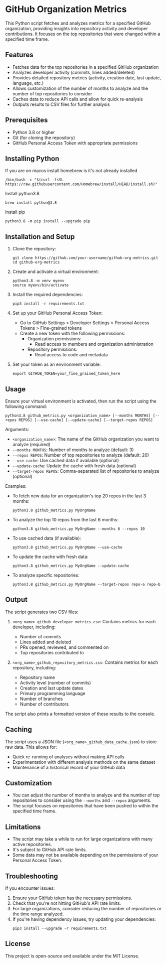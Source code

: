 # GitHub Organization Metrics

This Python script fetches and analyzes metrics for a specified GitHub organization, providing insights into repository activity and developer contributions. It focuses on the top repositories that were changed within a specified time frame.

## Features

- Fetches data for the top repositories in a specified GitHub organization
- Analyzes developer activity (commits, lines added/deleted)
- Provides detailed repository metrics (activity, creation date, last update, language, etc.)
- Allows customization of the number of months to analyze and the number of top repositories to consider
- Caches data to reduce API calls and allow for quick re-analysis
- Outputs results to CSV files for further analysis

## Prerequisites

- Python 3.8 or higher
- Git (for cloning the repository)
- GitHub Personal Access Token with appropriate permissions

## Installing Python

If you are on macos install homebrew is it's not already installed

```
/bin/bash -c "$(curl -fsSL https://raw.githubusercontent.com/Homebrew/install/HEAD/install.sh)"
```

Install python3.8

```
brew install python@3.8
```

Install pip

```
python3.8 -m pip install --upgrade pip
```

## Installation and Setup

1. Clone the repository:

   ```
   git clone https://github.com/your-username/github-org-metrics.git
   cd github-org-metrics
   ```

2. Create and activate a virtual environment:

   ```
   python3.8 -m venv myenv
   source myenv/bin/activate
   ```

3. Install the required dependencies:

   ```
   pip3 install -r requirements.txt
   ```

4. Set up your GitHub Personal Access Token:

   - Go to GitHub Settings > Developer Settings > Personal Access Tokens > Fine-grained tokens
   - Create a new token with the following permissions:
     - Organization permissions:
       - Read access to members and organization administration
     - Repository permissions:
       - Read access to code and metadata

5. Set your token as an environment variable:
   ```
   export GITHUB_TOKEN=your_fine_grained_token_here
   ```

## Usage

Ensure your virtual environment is activated, then run the script using the following command:

```
python3.8 github_metrics.py <organization_name> [--months MONTHS] [--repos REPOS] [--use-cache] [--update-cache] [--target-repos REPOS]
```

Arguments:

- `<organization_name>`: The name of the GitHub organization you want to analyze (required)
- `--months MONTHS`: Number of months to analyze (default: 3)
- `--repos REPOS`: Number of top repositories to analyze (default: 20)
- `--use-cache`: Use cached data if available (optional)
- `--update-cache`: Update the cache with fresh data (optional)
- `--target-repos REPOS`: Comma-separated list of repositories to analyze (optional)

Examples:

- To fetch new data for an organization's top 20 repos in the last 3 months:
  ```
  python3.8 github_metrics.py MyOrgName
  ```
- To analyze the top 10 repos from the last 6 months:
  ```
  python3.8 github_metrics.py MyOrgName --months 6 --repos 10
  ```
- To use cached data (if available):
  ```
  python3.8 github_metrics.py MyOrgName --use-cache
  ```
- To update the cache with fresh data:
  ```
  python3.8 github_metrics.py MyOrgName --update-cache
  ```
- To analyze specific repositories:
  ```
  python3.8 github_metrics.py MyOrgName --target-repos repo-a repo-b
  ```

## Output

The script generates two CSV files:

1. `<org_name>_github_developer_metrics.csv`: Contains metrics for each developer, including:

   - Number of commits
   - Lines added and deleted
   - PRs opened, reviewed, and commented on
   - Top repositories contributed to

2. `<org_name>_github_repository_metrics.csv`: Contains metrics for each repository, including:
   - Repository name
   - Activity level (number of commits)
   - Creation and last update dates
   - Primary programming language
   - Number of branches
   - Number of contributors

The script also prints a formatted version of these results to the console.

## Caching

The script uses a JSON file (`<org_name>_github_data_cache.json`) to store raw data. This allows for:

- Quick re-running of analyses without making API calls
- Experimentation with different analysis methods on the same dataset
- Maintenance of a historical record of your GitHub data

## Customization

- You can adjust the number of months to analyze and the number of top repositories to consider using the `--months` and `--repos` arguments.
- The script focuses on repositories that have been pushed to within the specified time frame.

## Limitations

- The script may take a while to run for large organizations with many active repositories.
- It's subject to GitHub API rate limits.
- Some data may not be available depending on the permissions of your Personal Access Token.

## Troubleshooting

If you encounter issues:

1. Ensure your GitHub token has the necessary permissions.
2. Check that you're not hitting GitHub's API rate limits.
3. For large organizations, consider reducing the number of repositories or the time range analyzed.
4. If you're having dependency issues, try updating your dependencies:
   ```
   pip3 install --upgrade -r requirements.txt
   ```

## License

This project is open-source and available under the MIT License.
